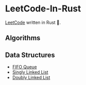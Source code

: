 # LeetCode-In-Rust

[LeetCode](https://leetcode.cn/u/kerthcet) written in Rust 🦀️.

## Algorithms

## Data Structures

- [FIFO Queue](./src/data-structures/fifo.rs)
- [Singly Linked List](./src/data-structures/singly_linked_list.rs)
- [Doubly Linked List](./src/data-structures/doubly_linked_list.rs)
